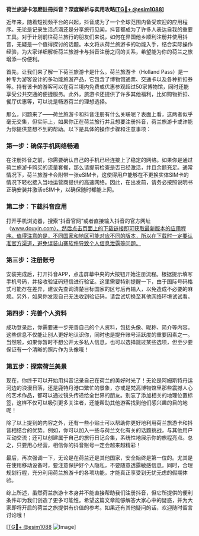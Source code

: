 **荷兰旅游卡怎麽註冊抖音？深度解析与实用攻略[[TG💪+ @esim1088](https://t.me/s/esim1088)]**

近年来，随着短视频平台的兴起，抖音成为了一个全球范围内备受欢迎的应用程序。无论是记录生活点滴还是分享旅行见闻，抖音都成为了许多人表达自我的重要工具。对于计划前往荷兰旅行的朋友们来说，如何在异国他乡顺利注册并使用抖音，无疑是一个值得探讨的话题。本文将从荷兰旅游卡的功能入手，结合实际操作经验，为大家详细解析荷兰旅游卡与抖音注册之间的关系，希望能为你的荷兰之旅增添一份便利。

首先，让我们来了解一下荷兰旅游卡是什么。荷兰旅游卡（Holland Pass）是一种专为游客设计的多功能旅游产品，它包含了博物馆通票、交通卡以及各种折扣券等。持有该卡的游客可以在荷兰境内免费或优惠参观超过50家博物馆，同时还能享受公共交通的便捷服务。此外，旅游卡还提供了许多其他福利，比如购物折扣、餐厅优惠等，可以说是畅游荷兰的理想选择。

那么，问题来了——荷兰旅游卡和抖音注册有什么关联呢？表面上看，这两者似乎毫无交集，但实际上，如果你正在荷兰旅行并且想要注册抖音，荷兰旅游卡或许能为你提供意想不到的帮助。以下是具体的操作步骤和注意事项：

### 第一步：确保手机网络畅通

在注册抖音之前，你需要确认自己的手机已经连接上了稳定的网络。如果你是通过荷兰旅游卡购买的流量套餐，那么请提前检查是否已经激活，并且余额充足。通常情况下，荷兰旅游卡会附带一张eSIM卡，这使得用户能够在不更换实体SIM卡的情况下轻松接入当地运营商提供的高速网络。因此，在出发前，请务必按照说明书正确安装并激活eSIM卡，以确保随时都能上网。

### 第二步：下载抖音应用

打开手机浏览器，搜索“抖音官网”或者直接输入抖音的官方网址（www.douyin.com），然后点击页面上的下载链接即可获取最新版本的应用程序。值得注意的是，不同国家和地区可能对应不同的版本，所以在下载时一定要认准官方渠道，避免误装山寨软件导致个人信息泄露等问题。

### 第三步：注册账号

安装完成后，打开抖音APP，点击屏幕中央的大按钮开始注册流程。根据提示填写手机号码，并接收验证码短信进行验证。这里需要特别提醒一下，由于国际号码格式可能存在差异，建议先查询清楚目标国家的区号后再输入，以免造成不必要的麻烦。另外，如果你发现自己无法收到验证码，请尝试切换至其他网络环境试试看。

### 第四步：完善个人资料

成功登录后，你需要进一步完善自己的个人资料，包括头像、昵称、简介等内容。这些信息不仅能让别人更好地认识你，同时也是提升账号活跃度的重要因素之一。当然啦，如果你暂时不想公开太多私人信息，也可以选择跳过某些选项，但至少要保证有一个清晰的照片作为头像哦！

### 第五步：探索荷兰美景

现在，你终于可以开始用抖音记录自己在荷兰的美好时光了！无论是阿姆斯特丹运河边的浪漫日落，还是鹿特丹港口繁忙的景象，亦或是梵高博物馆里那些震撼人心的艺术作品，都可以通过镜头传递给全世界的朋友。别忘了添加相关的地理位置标签，这样不仅可以吸引更多关注者，还能帮助其他游客找到他们感兴趣的目的地呢！

除了以上提到的内容之外，还有一些小贴士可以帮助你更好地利用荷兰旅游卡和抖音相结合的优势。例如，你可以加入一些与荷兰文化有关的话题挑战，与其他用户互动交流；还可以创建属于自己的旅行日记合集，系统性地展示你的旅程亮点。总之，只要用心经营，相信你的抖音账号一定会越来越精彩！

最后，再次强调一下，无论是在荷兰还是其他国家，安全始终是第一位的。尤其是在使用移动设备时，要注意保护好个人隐私，不要随意透露敏感信息。同时，合理规划行程，充分利用荷兰旅游卡的各项功能，才能真正享受到无忧无虑的假期体验。

综上所述，虽然荷兰旅游卡本身并不能直接帮助我们注册抖音，但它所提供的便利条件却为我们创造了更多可能性。希望这篇文章能够解答大家心中的疑惑，并为大家即将开启的荷兰之旅提供有价值的参考。如果还有其他疑问的话，欢迎随时留言讨论哦！

[[TG💪+ @esim1088](https://t.me/s/esim1088) ![Image](https://i.postimg.cc/4NQfJmqS/Snipaste-2025-05-13-00-14-12.png)]